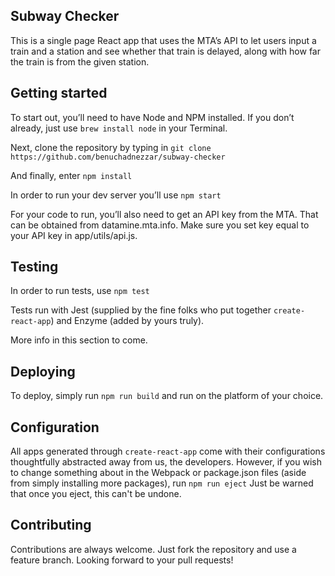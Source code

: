 ## Subway Checker
This is a single page React app that uses the MTA’s API to let users input a train and a station and see whether that train is delayed, along with how far the train is from the given station.

## Getting started
To start out, you’ll need to have Node and NPM installed. If you don’t already, just use 
  `brew install node`
in your Terminal.

Next, clone the repository by typing in 
  `git clone https://github.com/benuchadnezzar/subway-checker`

And finally, enter 
  `npm install`

In order to run your dev server you’ll use
  `npm start`

For your code to run, you’ll also need to get an API key from the MTA. That can be obtained from datamine.mta.info. Make sure you set key equal to your API key in app/utils/api.js.

## Testing
In order to run tests, use
  `npm test`

Tests run with Jest (supplied by the fine folks who put together `create-react-app`) and Enzyme (added by yours truly).

More info in this section to come.

## Deploying
To deploy, simply run
  `npm run build`
and run on the platform of your choice.

## Configuration
All apps generated through `create-react-app` come with their configurations thoughtfully abstracted away from us, the developers. However, if you wish to change something about in the Webpack or package.json files (aside from simply installing more packages), run
  `npm run eject`
Just be warned that once you eject, this can't be undone.

## Contributing
Contributions are always welcome. Just fork the repository and use a feature branch. Looking forward to your pull requests!
